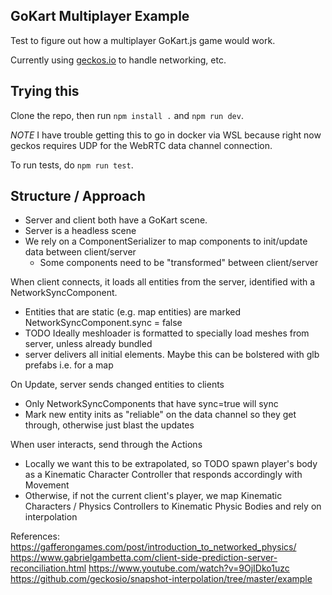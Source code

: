 GoKart Multiplayer Example
--------------------------

Test to figure out how a multiplayer GoKart.js game would work.

Currently using [geckos.io](https://geckos.io/) to handle networking, etc.


Trying this
-----------

Clone the repo, then run `npm install .` and `npm run dev`.

*NOTE* I have trouble getting this to go in docker via WSL because right now geckos requires UDP for the WebRTC data channel connection.

To run tests, do `npm run test`.

Structure / Approach
--------------------

- Server and client both have a GoKart scene. 
- Server is a headless scene
- We rely on a ComponentSerializer to map components to init/update data between client/server
  - Some components need to be "transformed" between client/server 

When client connects, it loads all entities from the server, identified with a NetworkSyncComponent.
- Entities that are static (e.g. map entities) are marked NetworkSyncComponent.sync = false
- TODO Ideally meshloader is formatted to specially load meshes from server, unless already bundled
- server delivers all initial elements. Maybe this can be bolstered with glb prefabs i.e. for a map

On Update, server sends changed entities to clients
- Only NetworkSyncComponents that have sync=true will sync
- Mark new entity inits as "reliable" on the data channel so they get through, otherwise just blast the updates 

When user interacts, send through the Actions
- Locally we want this to be extrapolated, so TODO spawn player's body as a Kinematic Character Controller that responds accordingly with Movement 
- Otherwise, if not the current client's player, we map Kinematic Characters / Physics Controllers to Kinematic Physic Bodies and rely on interpolation

References:
https://gafferongames.com/post/introduction_to_networked_physics/
https://www.gabrielgambetta.com/client-side-prediction-server-reconciliation.html
https://www.youtube.com/watch?v=9OjIDko1uzc
https://github.com/geckosio/snapshot-interpolation/tree/master/example


